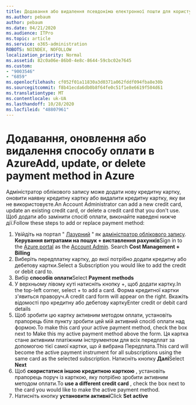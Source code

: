 ```yaml
---
title: Додавання або видалення псевдоніма електронної пошти для користувача
ms.author: pebaum
author: pebaum
ms.date: 04/21/2020
ms.audience: ITPro
ms.topic: article
ms.service: o365-administration
ROBOTS: NOINDEX, NOFOLLOW
localization_priority: Normal
ms.assetid: 82c0a06e-86b0-4e8c-8644-59cbc02e7645
ms.custom:
- "9003546"
- "6859"
ms.openlocfilehash: cf052f01a11830a3d0371a062fddf094fba8e30b
ms.sourcegitcommit: f8b41ecda6db0b8f64fe0c51f1e8e6619f504d61
ms.translationtype: MT
ms.contentlocale: uk-UA
ms.lasthandoff: 10/28/2020
ms.locfileid: "48807961"
---
```

# <a name="add-update-or-delete-payment-method-in-azure"></a><span data-ttu-id="34c63-102">Додавання, оновлення або видалення способу оплати в Azure</span><span class="sxs-lookup"><span data-stu-id="34c63-102">Add, update, or delete payment method in Azure</span></span>

<span data-ttu-id="34c63-103">Адміністратор облікового запису може додати нову кредитну картку, оновити наявну кредитну картку або видалити кредитну картку, яку ви не використовуєте.</span><span class="sxs-lookup"><span data-stu-id="34c63-103">An Account Administrator can add a new credit card, update an existing credit card, or delete a credit card that you don't use.</span></span> <span data-ttu-id="34c63-104">Щоб додати або замінити спосіб оплати, виконайте наведені нижче дії.</span><span class="sxs-lookup"><span data-stu-id="34c63-104">Follow these steps to add or replace payment method:</span></span>

1. <span data-ttu-id="34c63-105">Увійдіть на портал " [Лазурний](https://portal.azure.com/) " як [адміністратор облікового запису](https://docs.microsoft.com/azure/billing/billing-subscription-transfer?WT.mc_id=Portal-Microsoft_Azure_Support#whoisaa). **Керування витратами на пошук + виставлення рахунків**</span><span class="sxs-lookup"><span data-stu-id="34c63-105">Sign in to the [Azure portal](https://portal.azure.com/) as the [Account Admin](https://docs.microsoft.com/azure/billing/billing-subscription-transfer?WT.mc_id=Portal-Microsoft_Azure_Support#whoisaa). Search **Cost Management + Billing**</span></span>
2. <span data-ttu-id="34c63-106">Виберіть передплатну картку, до якої потрібно додати кредитну або дебетову картки.</span><span class="sxs-lookup"><span data-stu-id="34c63-106">Select a Subscription you would like to add the credit or debit card to.</span></span>
3. <span data-ttu-id="34c63-107">Вибір **способів оплати**</span><span class="sxs-lookup"><span data-stu-id="34c63-107">Select **Payment methods**</span></span>
4. <span data-ttu-id="34c63-108">У верхньому лівому куті натисніть кнопку +, щоб додати картку.</span><span class="sxs-lookup"><span data-stu-id="34c63-108">In the top-left corner, select + to add a card.</span></span> <span data-ttu-id="34c63-109">Форма кредитної картки з'явиться праворуч.</span><span class="sxs-lookup"><span data-stu-id="34c63-109">A credit card form will appear on the right.</span></span> <span data-ttu-id="34c63-110">Вкажіть відомості про кредитну або дебетову картку</span><span class="sxs-lookup"><span data-stu-id="34c63-110">Enter credit or debit card details</span></span>
5. <span data-ttu-id="34c63-111">Щоб зробити цю картку активним методом оплати, установіть прапорець біля пункту зробити цей мій активний спосіб оплати над формою.</span><span class="sxs-lookup"><span data-stu-id="34c63-111">To make this card your active payment method, check the box next to Make this my active payment method above the form.</span></span> <span data-ttu-id="34c63-112">Ця картка стане активним платіжним інструментом для всіх передплат за допомогою тієї самої картки, що й вибрана Передплата.</span><span class="sxs-lookup"><span data-stu-id="34c63-112">This card will become the active payment instrument for all subscriptions using the same card as the selected subscription.</span></span> <span data-ttu-id="34c63-113">Натисніть кнопку **Далі**</span><span class="sxs-lookup"><span data-stu-id="34c63-113">Select **Next**</span></span>
6. <span data-ttu-id="34c63-114">Щоб **скористатися іншою кредитною карткою** , установіть прапорець поруч із карткою, яку потрібно зробити активним методом оплати.</span><span class="sxs-lookup"><span data-stu-id="34c63-114">To **use a different credit card** , check the box next to the card you would like to make the active payment method.</span></span>
7. <span data-ttu-id="34c63-115">Натисніть кнопку **установити активні**</span><span class="sxs-lookup"><span data-stu-id="34c63-115">Click **Set active**</span></span>
